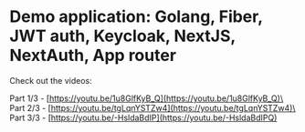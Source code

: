 # Demo application: Golang, Fiber, JWT auth, Keycloak, NextJS, NextAuth, App router

Check out the videos:

Part 1/3 - [https://youtu.be/1u8GlfKyB_Q](https://youtu.be/1u8GlfKyB_Q)\
Part 2/3 - [https://youtu.be/tgLqnYSTZw4](https://youtu.be/tgLqnYSTZw4)\
Part 3/3 - [https://youtu.be/-HsldaBdIP](https://youtu.be/-HsldaBdIPQ)
